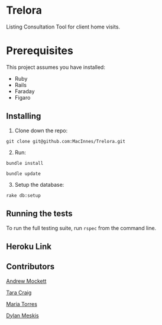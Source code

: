 # Trelora 

Listing Consultation Tool for client home visits. 


# Prerequisites
 This project assumes you have installed: 
 * Ruby
 * Rails
 * Faraday
 * Figaro
 


## Installing

1. Clone down the repo:

`git clone git@github.com:MacInnes/Trelora.git`

2. Run: 

`bundle install`
  
`bundle update`
  
3. Setup the database: 

 `rake db:setup`



## Running the tests
To run the full testing suite, run `rspec` from the command line. 

## Heroku Link


## Contributors

[Andrew Mockett ](https://github.com/MacInnes)

[Tara Craig](https://github.com/TCraig7)

[Maria Torres](https://github.com/tmaria17)

[Dylan Meskis](https://github.com/dmeskis)
